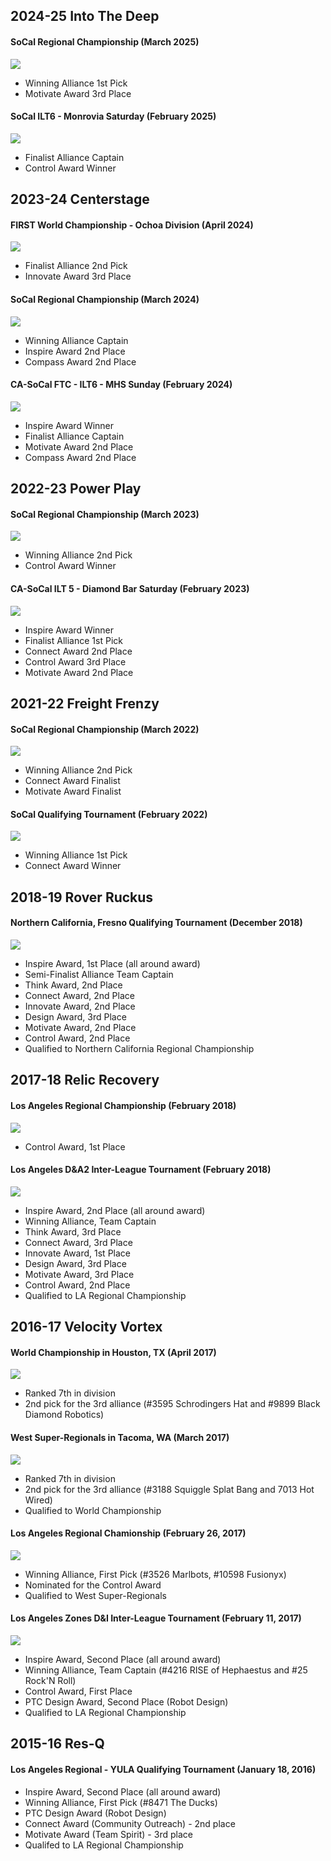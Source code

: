 ## 2024-25 Into The Deep

#### SoCal Regional Championship (March 2025)
![](/awards_assets/itdregionals.jpg)
- Winning Alliance 1st Pick
- Motivate Award 3rd Place

#### SoCal ILT6 - Monrovia Saturday (February 2025)
![](/awards_assets/itdilt.jpg)
- Finalist Alliance Captain
- Control Award Winner

## 2023-24 Centerstage

#### FIRST World Championship - Ochoa Division (April 2024)
![](/awards_assets/csworlds.jpg)
- Finalist Alliance 2nd Pick
- Innovate Award 3rd Place

#### SoCal Regional Championship (March 2024)
![](/awards_assets/csregionals.jpg)
- Winning Alliance Captain
- Inspire Award 2nd Place
- Compass Award 2nd Place


#### CA-SoCal FTC - ILT6 - MHS Sunday (February 2024)
![](/awards_assets/csilt.jpg)
- Inspire Award Winner
- Finalist Alliance Captain
- Motivate Award 2nd Place
- Compass Award 2nd Place

## 2022-23 Power Play

#### SoCal Regional Championship (March 2023)
![](/awards_assets/ppregionals.jpg)
- Winning Alliance 2nd Pick
- Control Award Winner

#### CA-SoCal ILT 5 - Diamond Bar Saturday (February 2023)
![](/awards_assets/ppilt.jpg)
- Inspire Award Winner
- Finalist Alliance 1st Pick
- Connect Award 2nd Place
- Control Award 3rd Place
- Motivate Award 2nd Place

## 2021-22 Freight Frenzy

#### SoCal Regional Championship (March 2022)
![](/awards_assets/2022Regionals.jpeg)
- Winning Alliance 2nd Pick
- Connect Award Finalist
- Motivate Award Finalist


#### SoCal Qualifying Tournament (February 2022)
![](/awards_assets/2022QualsAwards.jpeg)
- Winning Alliance 1st Pick
- Connect Award Winner


## 2018-19 Rover Ruckus

#### Northern California, Fresno Qualifying Tournament (December 2018)
![](/awards_assets/fresnoQT2018.jpg)
- Inspire Award, 1st Place (all around award)
- Semi-Finalist Alliance Team Captain
- Think Award, 2nd Place
- Connect Award, 2nd Place
- Innovate Award, 2nd Place
- Design Award, 3rd Place
- Motivate Award, 2nd Place
- Control Award, 2nd Place
- Qualified to Northern California Regional Championship



## 2017-18 Relic Recovery

#### Los Angeles Regional Championship (February 2018)
![](/awards_assets/laRegional2018.jpg)
- Control Award, 1st Place

#### Los Angeles D&amp;A2 Inter-League Tournament (February 2018)
![](/awards_assets/iLT2018.jpg)
- Inspire Award, 2nd Place (all around award)
- Winning Alliance, Team Captain
- Think Award, 3rd Place
- Connect Award, 3rd Place
- Innovate Award, 1st Place
- Design Award, 3rd Place
- Motivate Award, 3rd Place
- Control Award, 2nd Place
- Qualified to LA Regional Championship


## 2016-17 Velocity Vortex

#### World Championship in Houston, TX (April 2017)
![](/awards_assets/worlds2017.jpg)
- Ranked 7th in division
- 2nd pick for the 3rd alliance (#3595 Schrodingers Hat and #9899 Black Diamond Robotics)

#### West Super-Regionals in Tacoma, WA (March 2017)
![](/awards_assets/superReg2017.jpg)
- Ranked 7th in division
- 2nd pick for the 3rd alliance (#3188 Squiggle Splat Bang and 7013 Hot Wired)
- Qualified to World Championship

#### Los Angeles Regional Chamionship (February 26, 2017)
![](/awards_assets/laRegionals2017.jpg)
- Winning Alliance, First Pick (#3526 Marlbots, #10598 Fusionyx)
- Nominated for the Control Award
- Qualified to West Super-Regionals

#### Los Angeles Zones D&amp;I Inter-League Tournament (February 11, 2017)
![](/awards_assets/iLT2017.jpg)
- Inspire Award, Second Place (all around award)
- Winning Alliance, Team Captain (#4216 RISE of Hephaestus and #25 Rock'N Roll)
- Control Award, First Place
- PTC Design Award, Second Place (Robot Design)
- Qualified to LA Regional Championship

## 2015-16 Res-Q

#### Los Angeles Regional - YULA Qualifying Tournament (January 18, 2016)
- Inspire Award, Second Place (all around award)
- Winning Alliance, First&nbsp;Pick (#8471 The Ducks)
- PTC Design Award (Robot Design)
- Connect Award (Community Outreach) - 2nd place
- Motivate Award (Team Spirit) - 3rd place
- Qualifed to LA Regional Championship
